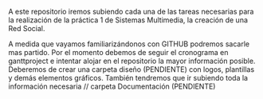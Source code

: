 A este repositorio iremos subiendo cada una de las tareas necesarias para la realización de la práctica 1 de Sistemas Multimedia, la creación de una Red Social.

A medida que vayamos familiarizándonos con GITHUB podremos sacarle mas partido. Por el momento debemos de seguir el cronograma en ganttproject e intentar alojar en el repositorio la mayor información posible. Deberemos de crear una carpeta diseño (PENDIENTE) con logos, plantillas y demás elementos gráficos.
También tendremos que ir subiendo toda la información necesaria // carpeta Documentación (PENDIENTE)
